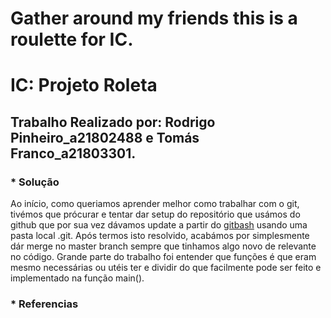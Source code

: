 # Gather around my friends this is a roulette for IC.


# **IC: Projeto Roleta**
## Trabalho Realizado por: Rodrigo Pinheiro_a21802488 e Tomás Franco_a21803301.
### * Solução
   Ao início, como queriamos aprender melhor como trabalhar com o git, tivémos que prócurar e tentar dar setup do repositório que usámos do github que por sua vez dávamos update a partir do [gitbash](https://help.github.com/articles/adding-an-existing-project-to-github-using-the-command-line/) usando uma pasta local .git. Após termos isto resolvido, acabámos por simplesmente dár merge no master branch sempre que tinhamos algo novo de relevante no código.
   Grande parte do trabalho foi entender que funções é que eram mesmo necessárias ou utéis ter e dividir do que facilmente pode ser feito e implementado na função main(). 
### * Referencias
